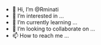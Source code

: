 - 👋 Hi, I’m @Rminati
- 👀 I’m interested in ...
- 🌱 I’m currently learning ...
- 💞️ I’m looking to collaborate on ...
- 📫 How to reach me ...

<!---
Rminati/Rminati is a ✨ special ✨ repository because its `README.md` (this file) appears on your GitHub profile.
You can click the Preview link to take a look at your changes.
--->
